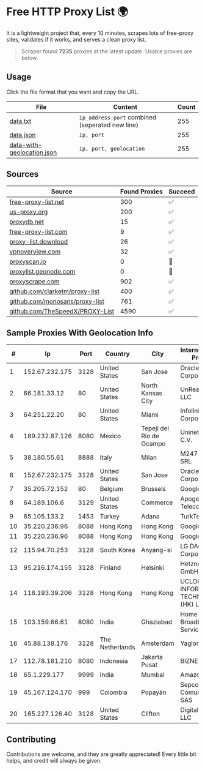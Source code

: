 
# Free HTTP Proxy List 🌍

It is a lightweight project that, every 10 minutes, scrapes lots of free-proxy sites, validates if it works, and serves a clean proxy list.


> Scraper found **7235** proxies at the latest update. Usable proxies are below.

## Usage

Click the file format that you want and copy the URL.


|File|Content|Count|
|----|-------|-----|
|[data.txt](https://raw.githubusercontent.com/themiralay/Proxy-List-World/master/data.txt)|`ip_address:port` combined (seperated new line)|255|
|[data.json](https://raw.githubusercontent.com/themiralay/Proxy-List-World/master/data.json)|`ip, port`|255|
|[data-with-geolocation.json](https://raw.githubusercontent.com/themiralay/Proxy-List-World/master/data-with-geolocation.json)|`ip, port, geolocation`|255|

## Sources

|Source|Found Proxies|Succeed|
|------|-------------|-------|
|[free-proxy-list.net](https://free-proxy-list.net)|300|✅|
|[us-proxy.org](https://www.us-proxy.org)|200|✅|
|[proxydb.net](http://proxydb.net)|15|✅|
|[free-proxy-list.com](https://free-proxy-list.com/?page=&port=&type%5B%5D=http&type%5B%5D=https&up_time=0&search=Search)|9|✅|
|[proxy-list.download](https://www.proxy-list.download/HTTP)|26|✅|
|[vpnoverview.com](https://vpnoverview.com/privacy/anonymous-browsing/free-proxy-servers)|32|✅|
|[proxyscan.io](https://www.proxyscan.io)|0|🚫|
|[proxylist.geonode.com](https://proxylist.geonode.com/api/proxy-list?limit=300&page=1&sort_by=lastChecked&sort_type=desc&protocols=http,https)|0|🚫|
|[proxyscrape.com](https://api.proxyscrape.com/v2/?request=displayproxies&protocol=http&timeout=10000&country=all&ssl=all&anonymity=all)|902|✅|
|[github.com/clarketm/proxy-list](https://raw.githubusercontent.com/clarketm/proxy-list/master/proxy-list-raw.txt)|400|✅|
|[github.com/monosans/proxy-list](https://raw.githubusercontent.com/monosans/proxy-list/main/proxies/http.txt)|761|✅|
|[github.com/TheSpeedX/PROXY-List](https://raw.githubusercontent.com/TheSpeedX/PROXY-List/master/http.txt)|4590|✅|


## Sample Proxies With Geolocation Info

|#|Ip|Port|Country|City|Internet Service Provider|
|-|--|----|-------|----|-------------------------|
|1|152.67.232.175|3128|United States|San Jose|Oracle Corporation|
|2|66.181.33.12|80|United States|North Kansas City|UnReal Servers, LLC|
|3|64.251.22.20|80|United States|Miami|Infolink Global Corporation|
|4|189.232.87.126|8080|Mexico|Tepeji del Rio de Ocampo|Uninet S.A. de C.V.|
|5|38.180.55.61|8888|Italy|Milan|M247 Europe SRL|
|6|152.67.232.175|3128|United States|San Jose|Oracle Corporation|
|7|35.205.72.152|80|Belgium|Brussels|Google LLC|
|8|64.189.106.6|3129|United States|Commerce|Apogee Telecom Inc.|
|9|85.105.133.2|1453|Turkey|Adana|TurkTelecom|
|10|35.220.236.96|8088|Hong Kong|Hong Kong|Google LLC|
|11|35.220.236.96|8088|Hong Kong|Hong Kong|Google LLC|
|12|115.94.70.253|3128|South Korea|Anyang-si|LG DACOM Corporation|
|13|95.216.174.155|3128|Finland|Helsinki|Hetzner Online GmbH|
|14|118.193.39.206|3128|Hong Kong|Hong Kong|UCLOUD INFORMATION TECHNOLOGY (HK) LIMITED|
|15|103.159.66.61|8080|India|Ghaziabad|Home Broadband Services LLP|
|16|45.88.138.176|3128|The Netherlands|Amsterdam|Yaglom Labs Ltd|
|17|112.78.181.210|8080|Indonesia|Jakarta Pusat|BIZNET|
|18|65.1.229.177|9999|India|Mumbai|Amazon.com|
|19|45.167.124.170|999|Colombia|Popayán|Sepcom Comunicaciones SAS|
|20|165.227.126.40|3128|United States|Clifton|DigitalOcean, LLC|



## Contributing

Contributions are welcome, and they are greatly appreciated! Every
little bit helps, and credit will always be given.

